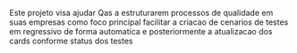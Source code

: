 Este projeto visa ajudar Qas a estruturarem processos de qualidade em suas empresas
como foco principal facilitar a criacao de cenarios de testes em regressivo de forma automatica
e posteriormente a atualizacao dos cards conforme status dos testes


